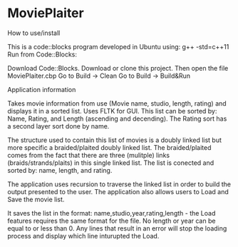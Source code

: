 # MoviePlaiter

How to use/install

This is a code::blocks program developed in Ubuntu using: g++ -std=c++11
Run from Code::Blocks:

Download Code::Blocks.
Download or clone this project.
Then open the file MoviePlaiter.cbp
Go to Build -> Clean
Go to Build -> Build&Run


Application information

Takes movie information from use (Movie name, studio, length, rating) and displays it in a sorted list.
Uses FLTK for GUI.
This list can be sorted by: Name, Rating, and Length (ascending and decending). The Rating sort has a second layer
sort done by name.

The structure used to contain this list of movies is a doubly linked list but more specific a braided/plaited doubly linked list.
The braided/plaited comes from the fact that there are three (mulitple) links (braids/strands/plaits) in this single linked list.
The list is conected and sorted by: name, length, and rating.

The application uses recursion to traverse the linked list in order to build the output presented to the user.
The application also allows users to Load and Save the movie list.

It saves the list in the format: name,studio,year,rating,length - the Load features requires the same format for the file.
No length or year can be equal to or less than 0.
Any lines that result in an error will stop the loading process and display which line inturupted the Load.
